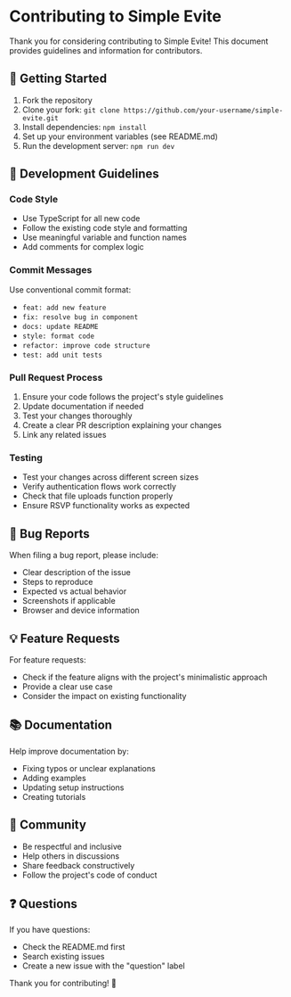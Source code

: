 # Contributing to Simple Evite

Thank you for considering contributing to Simple Evite! This document provides guidelines and information for contributors.

## 🚀 Getting Started

1. Fork the repository
2. Clone your fork: `git clone https://github.com/your-username/simple-evite.git`
3. Install dependencies: `npm install`
4. Set up your environment variables (see README.md)
5. Run the development server: `npm run dev`

## 📝 Development Guidelines

### Code Style
- Use TypeScript for all new code
- Follow the existing code style and formatting
- Use meaningful variable and function names
- Add comments for complex logic

### Commit Messages
Use conventional commit format:
- `feat: add new feature`
- `fix: resolve bug in component`
- `docs: update README`
- `style: format code`
- `refactor: improve code structure`
- `test: add unit tests`

### Pull Request Process

1. Ensure your code follows the project's style guidelines
2. Update documentation if needed
3. Test your changes thoroughly
4. Create a clear PR description explaining your changes
5. Link any related issues

### Testing
- Test your changes across different screen sizes
- Verify authentication flows work correctly
- Check that file uploads function properly
- Ensure RSVP functionality works as expected

## 🐛 Bug Reports

When filing a bug report, please include:
- Clear description of the issue
- Steps to reproduce
- Expected vs actual behavior
- Screenshots if applicable
- Browser and device information

## 💡 Feature Requests

For feature requests:
- Check if the feature aligns with the project's minimalistic approach
- Provide a clear use case
- Consider the impact on existing functionality

## 📚 Documentation

Help improve documentation by:
- Fixing typos or unclear explanations
- Adding examples
- Updating setup instructions
- Creating tutorials

## 🤝 Community

- Be respectful and inclusive
- Help others in discussions
- Share feedback constructively
- Follow the project's code of conduct

## ❓ Questions

If you have questions:
- Check the README.md first
- Search existing issues
- Create a new issue with the "question" label

Thank you for contributing! 🎉
